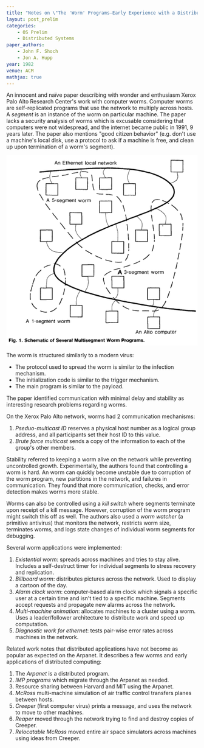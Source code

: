 ```yaml
---
title: "Notes on \"The 'Worm' Programs—Early Experience with a Distributed Computation\""
layout: post_prelim
categories:
    - OS Prelim
    - Distributed Systems
paper_authors:
    - John F. Shoch
    - Jon A. Hupp
year: 1982
venue: ACM
mathjax: true
---
```


An innocent and naïve paper describing with wonder and enthusiasm Xerox Palo Alto Research Center's work with computer worms.
Computer worms are self-replicated programs that use the network to multiply across hosts.
A *segment* is an instance of the worm on particular machine.
The paper lacks a security analysis of worms which is excusable considering that computers were not widespread, and the internet became public in 1991, 9 years later.
The paper also mentions "good citizen behavior" (e.g. don't use a machine's local disk, use a protocol to ask if a machine is free, and clean up upon termination of a worm's segment).

![Schematic of Several Multisegment Worm Programs](/assets/pictures/posts/os_prelim/worm_programs_schematic.png)

The worm is structured similarly to a modern virus:

- The protocol used to spread the worm is similar to the infection mechanism.
- The initialization code is similar to the trigger mechanism.
- The main program is similar to the payload.

The paper identified communication with minimal delay and stability as interesting research problems regarding worms.

On the Xerox Palo Alto network, worms had 2 communication mechanisms:

1. *Pseduo-multicast ID* reserves a physical host number as a logical group address, and all participants set their host ID to this value.
2. *Brute force multicast* sends a copy of the information to each of the group's other members.

Stability referred to keeping a worm alive on the network while preventing uncontrolled growth.
Experimentally, the authors found that controlling a worm is hard.
An worm can quickly become unstable due to corruption of the worm program, new partitions in the network, and failures in communication.
They found that more communication, checks, and error detection makes worms more stable.

Worms can also be controlled using a *kill switch* where segments terminate upon receipt of a kill message.
However, corruption of the worm program might switch this off as well.
The authors also used a *worm watcher* (a primitive antivirus) that monitors the network, restricts worm size, terminates worms, and logs state changes of individual worm segments for debugging.

Several worm applications were implemented:

1. *Existential worm*: spreads across machines and tries to stay alive. Includes a self-destruct timer for individual segments to stress recovery and replication.
2. *Billboard worm*: distributes pictures across the network. Used to display a cartoon of the day.
3. *Alarm clock worm*: computer-based alarm clock which signals a specific user at a certain time and isn't tied to a specific machine. Segments accept requests and propagate new alarms across the network.
4. *Multi-machine animation*: allocates machines to a cluster using a worm. Uses a leader/follower architecture to distribute work and speed up computation.
5. *Diagnostic work for ethernet*: tests pair-wise error rates across machines in the network.

Related work notes that distributed applications have not become as popular as expected on the Arpanet. It describes a few worms and early applications of distributed computing:

1. The *Arpanet* is a distributed program.
2. *IMP programs* which migrate through the Arpanet as needed.
3. Resource sharing between Harvard and MIT using the Arpanet.
4. *McRoss* multi-machine simulation of air traffic control transfers planes between hosts.
5. *Creeper* (first computer virus) prints a message, and uses the network to move to other machines.
6. *Reaper* moved through the network trying to find and destroy copies of Creeper.
7. *Relocatable McRoss* moved entire air space simulators across machines using ideas from Creeper.
